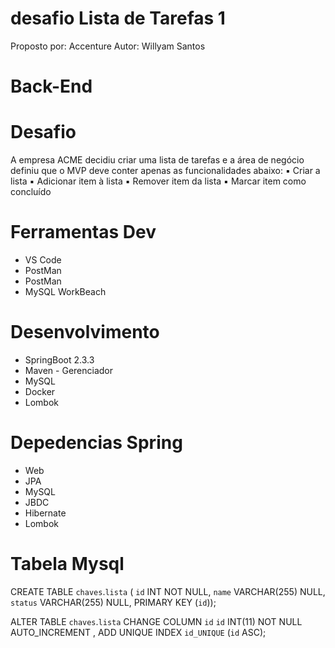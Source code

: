 # desafio Lista de Tarefas 1

 
 Proposto por: Accenture
 Autor: Willyam Santos
 
 # Back-End
 
 # Desafio

A empresa ACME decidiu criar uma lista de tarefas e a área de negócio definiu que o MVP deve
conter apenas as funcionalidades abaixo:
▪ Criar a lista
▪ Adicionar item à lista
▪ Remover item da lista
▪ Marcar item como concluído

# Ferramentas Dev

- VS Code
- PostMan
- PostMan
- MySQL WorkBeach

# Desenvolvimento

- SpringBoot 2.3.3
- Maven - Gerenciador
- MySQL
- Docker
- Lombok


# Depedencias Spring

- Web
- JPA
- MySQL
- JBDC
- Hibernate
- Lombok

# Tabela Mysql
CREATE TABLE `chaves`.`lista` (
 `id` INT NOT NULL,
 `name` VARCHAR(255) NULL,
 `status` VARCHAR(255) NULL,
 PRIMARY KEY (`id`));

 ALTER TABLE `chaves`.`lista`
 CHANGE COLUMN `id` `id` INT(11) NOT NULL AUTO_INCREMENT ,
 ADD UNIQUE INDEX `id_UNIQUE` (`id` ASC);
